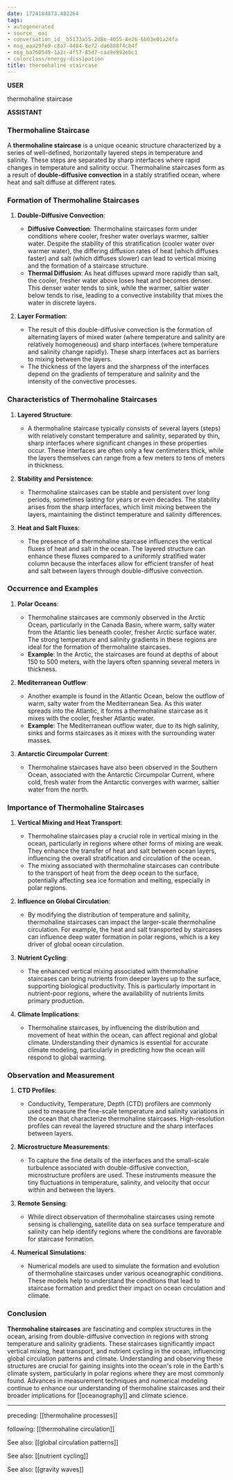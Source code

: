 ```yaml
---
date: 1724184873.482264
tags:
- autogenerated
- source__oai
- conversation_id__b5133a55-2d8e-4055-8e26-6b03e01a24fa
- msg_aaa29fe9-c8a7-4484-8e72-da6888f4cb4f
- msg_ba760549-1a2c-4f57-85d7-caa9e992ebc1
- colorclass/energy-dissipation
title: thermohaline staircase
---
```


**USER**

thermohaline staircase


**ASSISTANT**

### Thermohaline Staircase

A **thermohaline staircase** is a unique oceanic structure characterized by a series of well-defined, horizontally layered steps in temperature and salinity. These steps are separated by sharp interfaces where rapid changes in temperature and salinity occur. Thermohaline staircases form as a result of **double-diffusive convection** in a stably stratified ocean, where heat and salt diffuse at different rates.

### Formation of Thermohaline Staircases

1. **Double-Diffusive Convection**:
   - **Diffusive Convection**: Thermohaline staircases form under conditions where cooler, fresher water overlays warmer, saltier water. Despite the stability of this stratification (cooler water over warmer water), the differing diffusion rates of heat (which diffuses faster) and salt (which diffuses slower) can lead to vertical mixing and the formation of a staircase structure.
   - **Thermal Diffusion**: As heat diffuses upward more rapidly than salt, the cooler, fresher water above loses heat and becomes denser. This denser water tends to sink, while the warmer, saltier water below tends to rise, leading to a convective instability that mixes the water in discrete layers.

2. **Layer Formation**:
   - The result of this double-diffusive convection is the formation of alternating layers of mixed water (where temperature and salinity are relatively homogeneous) and sharp interfaces (where temperature and salinity change rapidly). These sharp interfaces act as barriers to mixing between the layers.
   - The thickness of the layers and the sharpness of the interfaces depend on the gradients of temperature and salinity and the intensity of the convective processes.

### Characteristics of Thermohaline Staircases

1. **Layered Structure**:
   - A thermohaline staircase typically consists of several layers (steps) with relatively constant temperature and salinity, separated by thin, sharp interfaces where significant changes in these properties occur. These interfaces are often only a few centimeters thick, while the layers themselves can range from a few meters to tens of meters in thickness.

2. **Stability and Persistence**:
   - Thermohaline staircases can be stable and persistent over long periods, sometimes lasting for years or even decades. The stability arises from the sharp interfaces, which limit mixing between the layers, maintaining the distinct temperature and salinity differences.

3. **Heat and Salt Fluxes**:
   - The presence of a thermohaline staircase influences the vertical fluxes of heat and salt in the ocean. The layered structure can enhance these fluxes compared to a uniformly stratified water column because the interfaces allow for efficient transfer of heat and salt between layers through double-diffusive convection.

### Occurrence and Examples

1. **Polar Oceans**:
   - Thermohaline staircases are commonly observed in the Arctic Ocean, particularly in the Canada Basin, where warm, salty water from the Atlantic lies beneath cooler, fresher Arctic surface water. The strong temperature and salinity gradients in these regions are ideal for the formation of thermohaline staircases.
   - **Example**: In the Arctic, the staircases are found at depths of about 150 to 500 meters, with the layers often spanning several meters in thickness.

2. **Mediterranean Outflow**:
   - Another example is found in the Atlantic Ocean, below the outflow of warm, salty water from the Mediterranean Sea. As this water spreads into the Atlantic, it forms a thermohaline staircase as it mixes with the cooler, fresher Atlantic water.
   - **Example**: The Mediterranean outflow water, due to its high salinity, sinks and forms staircases as it mixes with the surrounding water masses.

3. **Antarctic Circumpolar Current**:
   - Thermohaline staircases have also been observed in the Southern Ocean, associated with the Antarctic Circumpolar Current, where cold, fresh water from the Antarctic converges with warmer, saltier water from the north.

### Importance of Thermohaline Staircases

1. **Vertical Mixing and Heat Transport**:
   - Thermohaline staircases play a crucial role in vertical mixing in the ocean, particularly in regions where other forms of mixing are weak. They enhance the transfer of heat and salt between ocean layers, influencing the overall stratification and circulation of the ocean.
   - The mixing associated with thermohaline staircases can contribute to the transport of heat from the deep ocean to the surface, potentially affecting sea ice formation and melting, especially in polar regions.

2. **Influence on Global Circulation**:
   - By modifying the distribution of temperature and salinity, thermohaline staircases can impact the larger-scale thermohaline circulation. For example, the heat and salt transported by staircases can influence deep water formation in polar regions, which is a key driver of global ocean circulation.

3. **Nutrient Cycling**:
   - The enhanced vertical mixing associated with thermohaline staircases can bring nutrients from deeper layers up to the surface, supporting biological productivity. This is particularly important in nutrient-poor regions, where the availability of nutrients limits primary production.

4. **Climate Implications**:
   - Thermohaline staircases, by influencing the distribution and movement of heat within the ocean, can affect regional and global climate. Understanding their dynamics is essential for accurate climate modeling, particularly in predicting how the ocean will respond to global warming.

### Observation and Measurement

1. **CTD Profiles**:
   - Conductivity, Temperature, Depth (CTD) profilers are commonly used to measure the fine-scale temperature and salinity variations in the ocean that characterize thermohaline staircases. High-resolution profiles can reveal the layered structure and the sharp interfaces between layers.

2. **Microstructure Measurements**:
   - To capture the fine details of the interfaces and the small-scale turbulence associated with double-diffusive convection, microstructure profilers are used. These instruments measure the tiny fluctuations in temperature, salinity, and velocity that occur within and between the layers.

3. **Remote Sensing**:
   - While direct observation of thermohaline staircases using remote sensing is challenging, satellite data on sea surface temperature and salinity can help identify regions where the conditions are favorable for staircase formation.

4. **Numerical Simulations**:
   - Numerical models are used to simulate the formation and evolution of thermohaline staircases under various oceanographic conditions. These models help to understand the conditions that lead to staircase formation and predict their impact on ocean circulation and climate.

### Conclusion

**Thermohaline staircases** are fascinating and complex structures in the ocean, arising from double-diffusive convection in regions with strong temperature and salinity gradients. These staircases significantly impact vertical mixing, heat transport, and nutrient cycling in the ocean, influencing global circulation patterns and climate. Understanding and observing these structures are crucial for gaining insights into the ocean's role in the Earth's climate system, particularly in polar regions where they are most commonly found. Advances in measurement techniques and numerical modeling continue to enhance our understanding of thermohaline staircases and their broader implications for [[oceanography]] and climate science.


---

preceding: [[thermohaline processes]]  


following: [[thermohaline circulation]]

See also: [[global circulation patterns]]


See also: [[nutrient cycling]]


See also: [[gravity waves]]